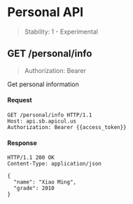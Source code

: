 Personal API
==========

> Stability: 1 - Experimental

## GET /personal/info

> Authorization: Bearer

Get personal information

#### Request

```
GET /personal/info HTTP/1.1
Host: api.sb.apicul.us
Authorization: Bearer {{access_token}}
```

#### Response

```
HTTP/1.1 200 OK
Content-Type: application/json

{
  "name": "Xiao Ming",
  "grade": 2010
}
```
